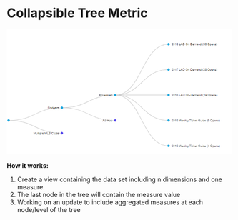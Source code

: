 #  Collapsible Tree Metric
![Collapsible Tree Metric Image](collapsible_tree_metric.PNG)

**How it works:**
1. Create a view containing the data set including n dimensions and one measure.     
2. The last node in the tree will contain the measure value
3. Working on an update to include aggregated measures at each node/level of the tree
